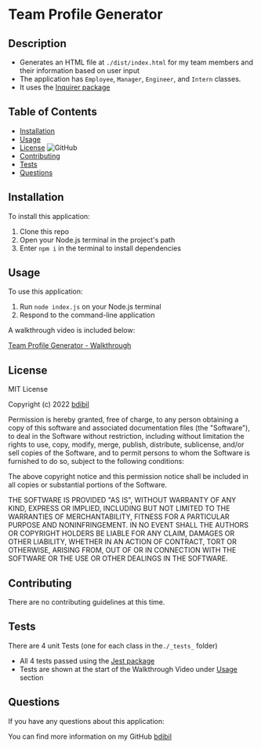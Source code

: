 # Team Profile Generator <Team Profile Generator>
  
## Description  
- Generates an HTML file at `./dist/index.html` for my team members and their information based on user input
- The application has `Employee`, `Manager`, `Engineer`, and `Intern` classes.
- It uses the [Inquirer package](https://www.npmjs.com/package/inquirer)
  


## Table of Contents 
- [Installation](#installation)
- [Usage](#usage)
- [License](#license)  ![GitHub](https://img.shields.io/github/license/bdibil/Team-Profile-Generator)
- [Contributing](#contributing)
- [Tests](#Tests)
- [Questions](#Questions)

## Installation  
To install this application:
1. Clone this repo 
2. Open your Node.js terminal in the project's path   
3. Enter `npm i` in the terminal to install dependencies

## Usage    
To use this application:
1. Run `node index.js` on your Node.js terminal
2. Respond to the command-line application 

A walkthrough video is included below: 

  [Team Profile Generator - Walkthrough](https://youtu.be/a4lkWGBPpEQ)


## License  
MIT License

Copyright (c)  2022  [bdibil](https://github.com/bdibil)

Permission is hereby granted, free of charge, to any person obtaining a copy
of this software and associated documentation files (the "Software"), to deal
in the Software without restriction, including without limitation the rights
to use, copy, modify, merge, publish, distribute, sublicense, and/or sell
copies of the Software, and to permit persons to whom the Software is
furnished to do so, subject to the following conditions:

The above copyright notice and this permission notice shall be included in all
copies or substantial portions of the Software.

THE SOFTWARE IS PROVIDED "AS IS", WITHOUT WARRANTY OF ANY KIND, EXPRESS OR
IMPLIED, INCLUDING BUT NOT LIMITED TO THE WARRANTIES OF MERCHANTABILITY,
FITNESS FOR A PARTICULAR PURPOSE AND NONINFRINGEMENT. IN NO EVENT SHALL THE
AUTHORS OR COPYRIGHT HOLDERS BE LIABLE FOR ANY CLAIM, DAMAGES OR OTHER
LIABILITY, WHETHER IN AN ACTION OF CONTRACT, TORT OR OTHERWISE, ARISING FROM,
OUT OF OR IN CONNECTION WITH THE SOFTWARE OR THE USE OR OTHER DEALINGS IN THE
SOFTWARE.


## Contributing  
There are no contributing guidelines at this time.


## Tests     
There are 4 unit Tests (one for each class in the`./_tests_` folder)
- All 4 tests passed using the [Jest package](https://www.npmjs.com/package/jest)
- Tests are shown at the start of the Walkthrough Video under [Usage](#usage) section 


## Questions 
If you have any questions about this application: 
  
You can find more information on my GitHub [bdibil](https://github.com/bdibil)

